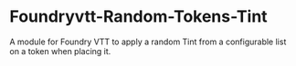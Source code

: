 # Foundryvtt-Random-Tokens-Tint
A module for Foundry VTT to apply a random Tint from a configurable list on a token when placing it.

